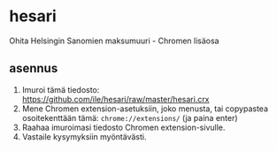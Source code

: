 hesari
======

Ohita Helsingin Sanomien maksumuuri - Chromen lisäosa

## asennus

1. Imuroi tämä tiedosto: https://github.com/ile/hesari/raw/master/hesari.crx
2. Mene Chromen extension-asetuksiin, joko menusta, tai copypastea osoitekenttään tämä: `chrome://extensions/` (ja paina enter)
3. Raahaa imuroimasi tiedosto Chromen extension-sivulle.
4. Vastaile kysymyksiin myöntävästi.


